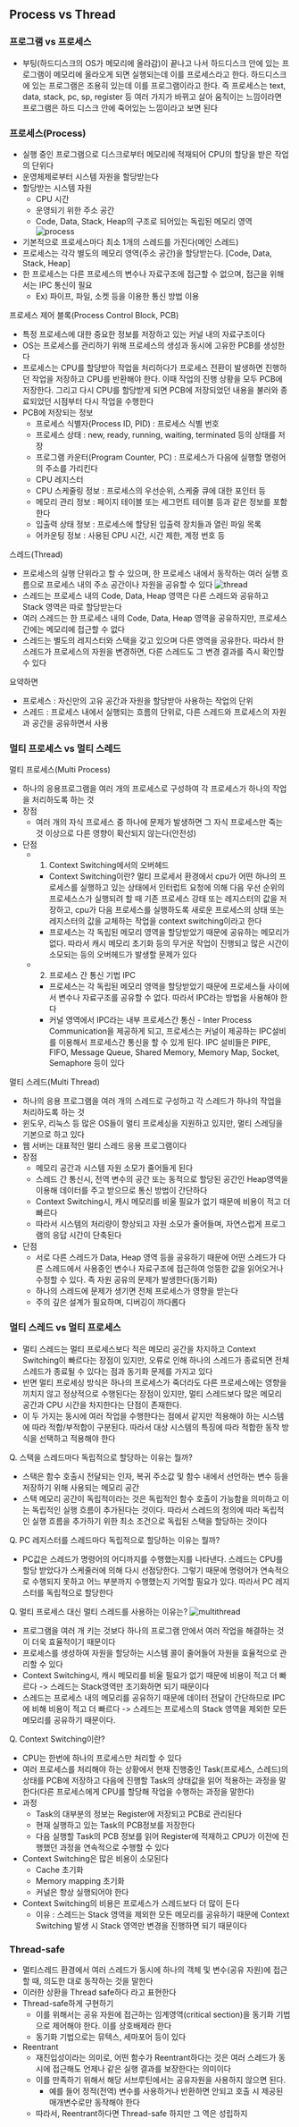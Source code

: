 ## Process vs Thread

### 프로그램 vs 프로세스
- 부팅(하드디스크의 OS가 메모리에 올라감)이 끝나고 나서 하드디스크 안에 있는 프로그램이 메모리에 올라오게 되면 실행되는데 이를 프로세스라고 한다. 하드디스크에 있는 프로그램은 조용히 있는데 이를 프로그램이라고 한다. 즉 프로세스는 text, data, stack, pc, sp, register 등 여러 가지가 바뀌고 살아 움직이는 느낌이라면 프로그램은 하드 디스크 안에 죽어있는 느낌이라고 보면 된다

### 프로세스(Process)
- 실행 중인 프로그램으로 디스크로부터 메모리에 적재되어 CPU의 할당을 받은 작업의 단위다
- 운영체제로부터 시스템 자원을 할당받는다
- 할당받는 시스템 자원
  - CPU 시간
  - 운영되기 위한 주소 공간
  - Code, Data, Stack, Heap의 구조로 되어있는 독립된 메모리 영역
![process](https://user-images.githubusercontent.com/67304980/128597634-35c48ae5-fb81-46cc-ba73-fd8090f35d13.JPG)
- 기본적으로 프로세스마다 최소 1개의 스레드를 가진다(메인 스레드)
- 프로세스는 각각 별도의 메모리 영역(주소 공간)을 할당받는다. [Code, Data, Stack, Heap]
- 한 프로세스는 다른 프로세스의 변수나 자료구조에 접근할 수 없으며, 접근을 위해서는 IPC 통신이 필요
  - Ex) 파이프, 파일, 소켓 등을 이용한 통신 방법 이용

프로세스 제어 블록(Process Control Block, PCB)
- 특정 프로세스에 대한 중요한 정보를 저장하고 있는 커널 내의 자료구조이다
- OS는 프로세스를 관리하기 위해 프로세스의 생성과 동시에 고유한 PCB를 생성한다
- 프로세스는 CPU를 할당받아 작업을 처리하다가 프로세스 전환이 발생하면 진행하던 작업을 저장하고 CPU를 반환해야 한다. 이때 작업의 진행 상황을 모두 PCB에 저장한다. 그리고 다시 CPU를 할당받게 되면 PCB에 저장되었던 내용을 불러와 종료되었던 시점부터 다시 작업을 수행한다
- PCB에 저장되는 정보
  - 프로세스 식별자(Process ID, PID) : 프로세스 식별 번호
  - 프로세스 상태 : new, ready, running, waiting, terminated 등의 상태를 저장
  - 프로그램 카운터(Program Counter, PC) : 프로세스가 다음에 실행할 명령어의 주소를 가리킨다
  - CPU 레지스터
  - CPU 스케줄링 정보 : 프로세스의 우선순위, 스케줄 큐에 대한 포인터 등
  - 메모리 관리 정보 : 페이지 테이블 또는 세그먼트 테이블 등과 같은 정보를 포함한다
  - 입출력 상태 정보 : 프로세스에 할당된 입출력 장치들과 열린 파일 목록
  - 어카운팅 정보 : 사용된 CPU 시간, 시간 제한, 계정 번호 등
  
스레드(Thread)
- 프로세스의 실행 단위라고 할 수 있으며, 한 프로세스 내에서 동작하는 여러 실행 흐름으로 프로세스 내의 주소 공간이나 자원을 공유할 수 있다
![thread](https://user-images.githubusercontent.com/67304980/128598032-53d1992b-a978-482c-af7e-7f4bc3323379.JPG)
- 스레드는 프로세스 내의 Code, Data, Heap 영역은 다른 스레드와 공유하고 Stack 영역은 따로 할당받는다
- 여러 스레드는 한 프로세스 내의 Code, Data, Heap 영역을 공유하지만, 프로세스 간에는 메모리에 접근할 수 없다
- 스레드는 별도의 레지스터와 스택을 갖고 있으며 다른 영역을 공유한다. 따라서 한 스레드가 프로세스의 자원을 변경하면, 다른 스레드도 그 변경 결과를 즉시 확인할 수 있다

요약하면
- 프로세스 : 자신만의 고유 공간과 자원을 할당받아 사용하는 작업의 단위
- 스레드 : 프로세스 내에서 실행되는 흐름의 단위로, 다른 스레드와 프로세스의 자원과 공간을 공유하면서 사용

### 멀티 프로세스 vs 멀티 스레드
멀티 프로세스(Multi Process)
- 하나의 응용프로그램을 여러 개의 프로세스로 구성하여 각 프로세스가 하나의 작업을 처리하도록 하는 것
- 장점
  - 여러 개의 자식 프로세스 중 하나에 문제가 발생하면 그 자식 프로세스만 죽는 것 이상으로 다른 영향이 확산되지 않는다(안전성)
- 단점 
  - 1. Context Switching에서의 오버헤드
    - Context Switching이란? 멀티 프로세서 환경에서 cpu가 어떤 하나의 프로세스를 실행하고 있는 상태에서 인터럽트 요청에 의해 다음 우선 순위의 프로세스스가 실행되려 할 때 기존 프로세스 강태 또는 레지스터의 값을 저장하고, cpu가 다음 프로세스를 실행하도록 새로운 프로세스의 상태 또는 레지스터의 값을 교체하는 작업을 context switching이라고 한다
    - 프로세스는 각 독립된 메모리 영역을 할당받았기 때문에 공유하는 메모리가 없다. 따라서 캐시 메모리 초기화 등의 무거운 작업이 진행되고 많은 시간이 소모되는 등의 오버헤드가 발생할 문제가 있다
  - 2. 프로세스 간 통신 기법 IPC
    - 프로세스는 각 독립된 메모리 영역을 할당받았기 때문에 프로세스들 사이에서 변수나 자료구조를 공유할 수 없다. 따라서 IPC라는 방법을 사용해야 한다
    - 커널 영역에서 IPC라는 내부 프로세스간 통신 - Inter Process Communication을 제공하게 되고, 프로세스는 커널이 제공하는 IPC설비를 이용해서 프로세스간 통신을 할 수 있게 된다. IPC 설비들은 PIPE, FIFO, Message Queue, Shared Memory, Memory Map, Socket, Semaphore 등이 있다

멀티 스레드(Multi Thread)
- 하나의 응용 프로그램을 여러 개의 스레드로 구성하고 각 스레드가 하나의 작업을 처리하도록 하는 것
- 윈도우, 리눅스 등 많은 OS들이 멀티 프로세싱을 지원하고 있지만, 멀티 스레딩을 기본으로 하고 있다
- 웹 서버는 대표적인 멀티 스레드 응용 프로그램이다
- 장점 
  - 메모리 공간과 시스템 자원 소모가 줄어들게 된다
  - 스레드 간 통신시, 전역 변수의 공간 또는 동적으로 할당된 공간인 Heap영역을 이용해 데이터를 주고 받으므로 통신 방법이 간단하다
  - Context Switching시, 캐시 메모리를 비울 필요가 없기 때문에 비용이 적고 더 빠르다
  - 따라서 시스템의 처리량이 향상되고 자원 소모가 줄어들며, 자연스럽게 프로그램의 응답 시간이 단축된다
- 단점
  - 서로 다른 스레드가 Data, Heap 영역 등을 공유하기 때문에 어떤 스레드가 다른 스레드에서 사용중인 변수나 자료구조에 접근하여 엉뚱한 값을 읽어오거나 수정할 수 있다. 즉 자원 공유의 문제가 발생한다(동기화)
  - 하나의 스레드에 문제가 생기면 전체 프로세스가 영향을 받는다
  - 주의 깊은 설계가 필요하며, 디버깅이 까다롭다

### 멀티 스레드 vs 멀티 프로세스
- 멀티 스레드는 멀티 프로세스보다 적은 메모리 공간을 차지하고 Context Switching이 빠르다는 장점이 있지만, 오류로 인해 하나의 스레드가 종료되면 전체 스레드가 종료될 수 있다는 점과 동기화 문제를 가지고 있다
- 반면 멀티 프로세싱 방식은 하나의 프로세스가 죽더라도 다른 프로세스에는 영향을 끼치지 않고 정상적으로 수행된다는 장점이 있지만, 멀티 스레드보다 많은 메모리 공간과 CPU 시간을 차지한다는 단점이 존재한다.
- 이 두 가지는 동시에 여러 작업을 수행한다는 점에서 같지만 적용해야 하는 시스템에 따라 적합/부적합이 구분된다. 따라서 대상 시스템의 특징에 따라 적합한 동작 방식을 선택하고 적용해야 한다

Q. 스택을 스레드마다 독립적으로 할당하는 이유는 뭘까?
- 스택은 함수 호출시 전달되는 인자, 복귀 주소값 및 함수 내에서 선언하는 변수 등을 저장하기 위해 사용되는 메모리 공간
- 스택 메모리 공간이 독립적이라는 것은 독립적인 함수 호출이 가능함을 의미하고 이는 독립적인 실행 흐름이 추가된다는 것이다. 따라서 스레드의 정의에 따라 독립적인 실행 흐름을 추가하기 위한 최소 조건으로 독립된 스택을 할당하는 것이다

Q. PC 레지스터를 스레드마다 독립적으로 할당하는 이유는 뭘까?
- PC값은 스레드가 명령어의 어디까지를 수행했는지를 나타낸다. 스레드는 CPU를 할당 받았다가 스케줄러에 의해 다시 선점당한다. 그렇기 때문에 명령어가 연속적으로 수행되지 못하고 어느 부분까지 수행했는지 기억할 필요가 있다. 따라서 PC 레지스터를 독립적으로 할당한다

Q. 멀티 프로세스 대신 멀티 스레드를 사용하는 이유는?
![multithread](https://user-images.githubusercontent.com/67304980/128602909-68eecc53-20de-47ac-84ad-da18e2138f3a.JPG)
- 프로그램을 여러 개 키는 것보다 하나의 프로그램 안에서 여러 작업을 해결하는 것이 더욱 효율적이기 때문이다
- 프로세스를 생성하여 자원을 할당하는 시스템 콜이 줄어들어 자원을 효율적으로 관리할 수 있다
- Context Switching시, 캐시 메모리를 비울 필요가 없기 때문에 비용이 적고 더 빠르다 -> 스레드는 Stack영역만 초기화하면 되기 때문이다
- 스레드는 프로세스 내의 메모리를 공유하기 때문에 데이터 전달이 간단하므로 IPC에 비해 비용이 적고 더 빠르다 -> 스레드는 프로세스의 Stack 영역을 제외한 모든 메모리를 공유하기 때문이다.

Q. Context Switching이란?
- CPU는 한번에 하나의 프로세스만 처리할 수 있다
- 여러 프로세스를 처리해야 하는 상황에서 현재 진행중인 Task(프로세스, 스레드)의 상태를 PCB에 저장하고 다음에 진행할 Task의 상태값을 읽어 적용하는 과정을 말한다(다른 프로세스에게 CPU를 할당해 작업을 수행하는 과정을 말한다)
- 과정
  - Task의 대부분의 정보는 Register에 저장되고 PCB로 관리된다
  - 현재 실행하고 있는 Task의 PCB정보를 저장한다
  - 다음 실행할 Task의 PCB 정보를 읽어 Register에 적재하고 CPU가 이전에 진행했던 과정을 연속적으로 수행할 수 있다
- Context Switching은 많은 비용이 소모된다
  - Cache 초기화
  - Memory mapping 초기화
  - 커널은 항상 실행되어야 한다
- Context Switching의 비용은 프로세스가 스레드보다 더 많이 든다
  - 이유 : 스레드는 Stack 영역을 제외한 모든 메모리를 공유하기 때문에 Context Switching 발생 시 Stack 영역만 변경을 진행하면 되기 때문이다

### Thread-safe
- 멀티스레드 환경에서 여러 스레드가 동시에 하나의 객체 및 변수(공유 자원)에 접근할 때, 의도한 대로 동작하는 것을 말한다
- 이러한 상환을 Thread safe하다 라고 표현한다
- Thread-safe하게 구현하기
  - 이를 위해서는 공유 자원에 접근하는 임계영역(critical section)을 동기화 기법으로 제어해야 한다. 이를 상호배제라 한다
  - 동기화 기법으로는 뮤텍스, 세마포어 등이 있다
- Reentrant
  - 재진입성이라는 의미로, 어떤 함수가 Reentrant하다는 것은 여러 스레드가 동시에 접근해도 언제나 같은 실행 결과를 보장한다는 의미이다
  - 이를 만족하기 위해서 해당 서브루틴에서는 공유자원을 사용하지 않으면 된다.
    - 예를 들어 정적(전역) 변수를 사용하거나 반환하면 안되고 호출 시 제공된 매개변수로만 동작해야 한다
  - 따라서, Reentrant하다면 Thread-safe 하지만 그 역은 성립하지 


